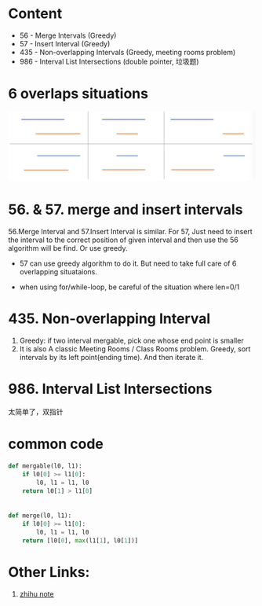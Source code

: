 # Content
* 56 - Merge Intervals (Greedy)
* 57 - Insert Interval (Greedy)
* 435 - Non-overlapping Intervals (Greedy, meeting rooms problem)
* 986 - Interval List Intersections (double pointer, 垃圾题)

# 6 overlaps situations 
![6-overlaps](6-overlaps.png)

# 56. & 57. merge and insert intervals
56.Merge Interval and 57.Insert Interval is similar. For 57, Just need to insert the interval to the correct position of given interval and then use the 56 algorithm will be find. Or use greedy.

* 57 can use greedy algorithm to do it. But need to take full care of 6 overlapping situataions.

* when using for/while-loop, be careful of the situation where len=0/1

# 435. Non-overlapping Interval
1. Greedy: if two interval mergable, pick one whose end point is smaller
2. It is also A classic Meeting Rooms / Class Rooms problem. Greedy, sort intervals by its left point(ending time). And then iterate it.

# 986. Interval List Intersections
太简单了，双指针

# common code

```python
def mergable(l0, l1):
    if l0[0] >= l1[0]:
        l0, l1 = l1, l0
    return l0[1] > l1[0]


def merge(l0, l1):
    if l0[0] >= l1[0]:
        l0, l1 = l1, l0
    return [l0[0], max(l1[1], l0[1])]
```

# Other Links:
1. [zhihu note][zhihu-note]

[zhihu-note]: https://zhuanlan.zhihu.com/p/114704401